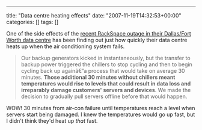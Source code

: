 ---
title: "Data centre heating effects"
date: "2007-11-19T14:32:53+00:00"
categories: []
tags: []

One of the side effects of the <a href="http://www.rackspace.com/information/announcements/datacenter.php">recent RackSpace outage in their Dallas/Fort Worth data centre</a> has been finding out just how quickly their data centre heats up when the air conditioning system fails.

<blockquote>Our backup generators kicked in instantaneously, but the transfer to backup power triggered the chillers to stop cycling and then to begin cycling back up againâ€”a process that would take on average 30 minutes. <strong>Those additional 30 minutes without chillers meant temperatures would rise to levels that could result in data loss and irreparably damage customers' servers and devices</strong>. We made the decision to gradually pull servers offline before that would happen.</blockquote>

WOW! 30 minutes from air-con failure until temperatures reach a level when servers start being damaged. I knew the temperatures would go up fast, but I didn't think they'd heat up <em>that</em> fast.
